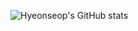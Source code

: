 ![Hyeonseop's GitHub stats](https://github-readme-stats.vercel.app/api?username=Hyeonseop&show_icons=true&theme=dark)
